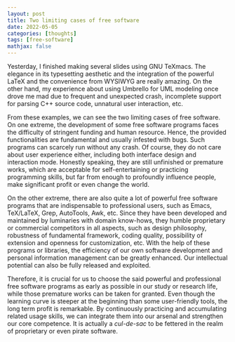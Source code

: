 ```yaml
---
layout: post
title: Two limiting cases of free software
date: 2022-05-05
categories: [thoughts]
tags: [free-software]
mathjax: false
---
```


Yesterday, I finished making several slides using GNU TeXmacs. The elegance in its typesetting aesthetic and the integration of the powerful LaTeX and the convenience from WYSIWYG are really amazing. On the other hand, my experience about using Umbrello for UML modeling once drove me mad due to frequent and unexpected crash, incomplete support for parsing C++ source code, unnatural user interaction, etc.

From these examples, we can see the two limiting cases of free software. On one extreme, the development of some free software programs faces the difficulty of stringent funding and human resource. Hence, the provided functionalities are fundamental and usually infested with bugs. Such programs can scarcely run without any crash. Of course, they do not care about user experience either, including both interface design and interaction mode. Honestly speaking, they are still unfinished or premature works, which are acceptable for self-entertaining or practicing programming skills, but far from enough to profoundly influence people, make significant profit or even change the world.

On the other extreme, there are also quite a lot of powerful free software programs that are indispensable to professional users, such as Emacs, TeX/LaTeX, Grep, AutoTools, Awk, etc. Since they have been developed and maintained by luminaries with domain know-hows, they humble proprietary or commercial competitors in all aspects, such as design philosophy, robustness of fundamental framework, coding quality, possibility of extension and openness for customization, etc. With the help of these programs or libraries, the efficiency of our own software development and personal information management can be greatly enhanced. Our intellectual potential can also be fully released and exploited.

Therefore, it is crucial for us to choose the said powerful and professional free software programs as early as possible in our study or research life, while those premature works can be taken for granted. Even though the learning curve is steeper at the beginning than some user-friendly tools, the long term profit is remarkable. By continuously practicing and accumulating related usage skills, we can integrate them into our arsenal and strengthen our core competence. It is actually a *cul-de-sac* to be fettered in the realm of proprietary or even pirate software.
